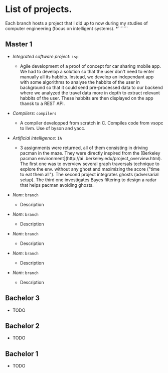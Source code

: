 # List of projects.


Each branch hosts a project that I did up to now during my studies of computer engineering (focus on intelligent systems).
*```````
## Master 1

* *Integrated software project*:  ```isp```
    * Agile development of a proof of concept for car sharing mobile app. We had to develop a solution so that the user don't need to enter manually all its habbits. Instead, we develop an independant app with some algorithms to analyse the habbits of the user in background so that it could send pre-processed data to our backend where we analyzed the travel data more in depth to extract relevant habbits of the user. These habbits are then displayed on the app thansk to a REST API.
* *Compilers*: ```compilers```
    * A compiler developped from scratch in C. Compiles code from vsopc to llvm. Use of byson and yacc.
    
* *Artificial intelligence*: ```IA```
    * 3 assignments were returned, all of them consisting in driving pacman
     in 
    the maze. They were directly inspired from the [Berkeley pacman environment](http://ai
    .berkeley.edu/project_overview.html). The 
    first one was to overview several graph traversals technique to explore 
    the env. without any ghost and maximizing the score ("time to eat them 
    all"). The second project integrates ghosts (adversarial setup). The 
    third one investigates Bayes filtering to design a radar that helps 
    pacman avoiding ghosts.
    
* *Nom*: ```branch```
    * Description
    
* *Nom*: ```branch```
    * Description
    
* *Nom*: ```branch```
    * Description
    
* *Nom*: ```branch```
    * Description

* *Nom*: ```branch```
    * Description



## Bachelor 3
* TODO

## Bachelor 2

* TODO
## Bachelor 1

* TODO
